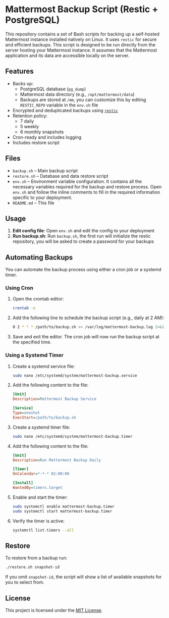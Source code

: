 # Mattermost Backup Script (Restic + PostgreSQL)

This repository contains a set of Bash scripts for backing up a self-hosted Mattermost instance installed natively on Linux. It uses `restic` for secure and efficient backups. This script is designed to be run directly from the server hosting your Mattermost instance. It assumes that the Mattermost application and its data are accessible locally on the server.

## Features

-   Backs up:
    -   PostgreSQL database (`pg_dump`)
    -   Mattermost data directory (e.g., `/opt/mattermost/data`)
    -   Backups are stored at `/mm`, you can customize this by editing `RESTIC_REPO` variable in the `env.sh` file
-   Encrypted and deduplicated backups using [`restic`](https://restic.net)
-   Retention policy:
    -   7 daily
    -   5 weekly
    -   6 monthly snapshots
-   Cron-ready and includes logging
-   Includes restore script

## Files

-   `backup.sh` – Main backup script
-   `restore.sh` – Database and data restore script
-   `env.sh` – Environment variable configuration. It contains all the necessary variables required for the backup and restore process. Open `env.sh` and follow the inline comments to fill in the required information specific to your deployment.
-   `README.md` – This file

## Usage

1. **Edit config file**:
   Open `env.sh` and edit the config to your deployment
2. **Run backup.sh**:
   Run `backup.sh`, the first run will initialize the restic repository, you will be asked to
   create a password for your backups

## Automating Backups

You can automate the backup process using either a cron job or a systemd timer.

### Using Cron

1. Open the crontab editor:
    ```bash
    crontab -e
    ```
2. Add the following line to schedule the backup script (e.g., daily at 2 AM):
    ```bash
    0 2 * * * /path/to/backup.sh >> /var/log/mattermost-backup.log 2>&1
    ```
3. Save and exit the editor. The cron job will now run the backup script at the specified time.

### Using a Systemd Timer

1. Create a systemd service file:
    ```bash
    sudo nano /etc/systemd/system/mattermost-backup.service
    ```
2. Add the following content to the file:

    ```ini
    [Unit]
    Description=Mattermost Backup Service

    [Service]
    Type=oneshot
    ExecStart=/path/to/backup.sh
    ```

3. Create a systemd timer file:
    ```bash
    sudo nano /etc/systemd/system/mattermost-backup.timer
    ```
4. Add the following content to the file:

    ```ini
    [Unit]
    Description=Run Mattermost Backup Daily

    [Timer]
    OnCalendar=*-*-* 02:00:00

    [Install]
    WantedBy=timers.target
    ```

5. Enable and start the timer:
    ```bash
    sudo systemctl enable mattermost-backup.timer
    sudo systemctl start mattermost-backup.timer
    ```
6. Verify the timer is active:
    ```bash
    systemctl list-timers --all
    ```

## Restore

To restore from a backup run:

```bash
./restore.sh snapshot-id
```

If you omit `snapshot-id`, the script will show a list of available snapshots for you to select from.

## License

This project is licensed under the [MIT License](LICENSE).
